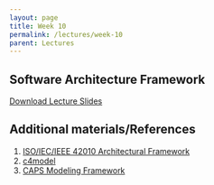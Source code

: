 ```yaml
---
layout: page
title: Week 10
permalink: /lectures/week-10
parent: Lectures
---
```


## Software Architecture Framework

[Download Lecture Slides](https://karthikv1392.github.io/cs6401_se/slides/w10_L1_Architecture_Framework.pdf)



## Additional materials/References

1. [ISO/IEC/IEEE 42010 Architectural Framework](https://www.iso.org/standard/50508.html)
2. [c4model](https://c4model.com)
3. [CAPS Modeling Framework](https:/caps.disim.univaq.it)
